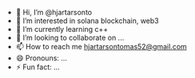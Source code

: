 - 👋 Hi, I’m @hjartarsonto
- 👀 I’m interested in solana blockchain, web3
- 🌱 I’m currently learning c++
- 💞️ I’m looking to collaborate on ...
- 📫 How to reach me hjartarsontomas52@gmail.com
- 😄 Pronouns: ...
- ⚡ Fun fact: ...

